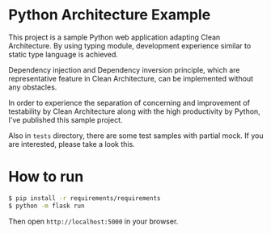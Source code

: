 # Python Architecture Example

This project is a sample Python web application adapting Clean Architecture. By using typing module, development experience similar to static type language is achieved.

Dependency injection and Dependency inversion principle, which are representative feature in Clean Architecture, can be implemented without any obstacles.

In order to experience the separation of concerning and improvement of testability by Clean Architecture along with the high productivity by Python, I've published this sample project.

Also in `tests` directory, there are some test samples with partial mock. If you are interested, please take a look this.

# How to run

```bash
$ pip install -r requirements/requirements
$ python -m flask run
```

Then open `http://localhost:5000` in your browser.

